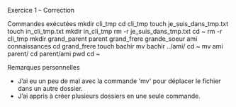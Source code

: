  Exercice 1 – Correction

 Commandes exécutées
mkdir cli_tmp
cd cli_tmp
touch je_suis_dans_tmp.txt
touch in_cli_tmp.txt
mkdir in_cli_tmp
rm -r je_suis_dans_tmp.txt
cd ~
rm -r cli_tmp
mkdir grand_parent parent grand_frere grande_soeur ami connaissances
cd grand_frere
touch bachir
mv bachir ../ami/
cd ~
mv ami parent/
cd parent/ami
pwd
cd ~ 

 Remarques personnelles
- J’ai eu un peu de mal avec la commande 'mv' pour déplacer le fichier dans un autre dossier.
- J’ai appris à créer plusieurs dossiers en une seule commande.

